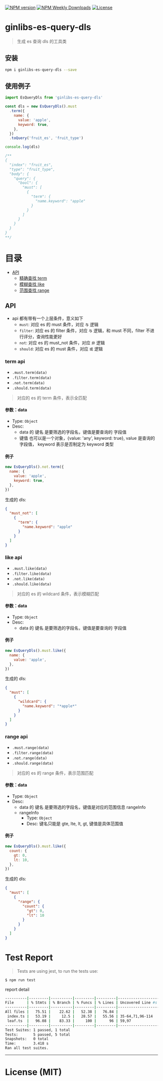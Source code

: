 [![NPM version](https://badgen.net/npm/v/ginlibs-es-query-dls)](https://www.npmjs.com/package/ginlibs-es-query-dls)
[![NPM Weekly Downloads](https://badgen.net/npm/dw/ginlibs-es-query-dls)](https://www.npmjs.com/package/ginlibs-es-query-dls)
[![License](https://badgen.net/npm/license/ginlibs-es-query-dls)](https://www.npmjs.com/package/ginlibs-es-query-dls)

# ginlibs-es-query-dls

> 生成 es 查询 dls 的工具类

## 安装

```sh
npm i ginlibs-es-query-dls --save
```

## 使用例子

```js
import EsQueryDls from 'ginlibs-es-query-dls'

const dls = new EsQueryDls().must
  .term({
    name: {
      value: 'apple',
      keyword: true,
    },
  })
  .toQuery('fruit_es', 'fruit_type')

console.log(dls)

/**
{
  "index": "fruit_es",
  "type": "fruit_type",
  "body": {
    "query": {
      "bool": {
        "must": [
          {
            "term": {
              "name.keyword": "apple"
            }
          }
        ]
      }
    }
  }
}
**/
```

# 目录

<!-- TOC -->

- [API](#api)
  - [精确查找 term](#term-api)
  - [模糊查找 like](#like-api)
  - [范围查找 range](#range-api)

## API

- api 都有带有一个上层条件，意义如下
  - `must`: 对应 es 的 must 条件，对应 `与` 逻辑
  - `filter`: 对应 es 的 filter 条件，对应 `与` 逻辑，和 must 不同，filter 不进行评分，查询性能更好
  - `not`: 对应 es 的 must_not 条件，对应 `非` 逻辑
  - `should`: 对应 es 的 must 条件，对应 `或` 逻辑

### term api

- `.must.term(data)`
- `.filter.term(data)`
- `.not.term(data)`
- `.should.term(data)`

> 对应的 es 的 term 条件，表示全匹配

#### 参数：data

- Type: `Object`
- Desc:
  - data 的 键名 是要筛选的字段名，键值是要查询的 字段值
  - 键值 也可以是一个对象，{value: 'any', keyword: true}, value 是查询的 字段值， keyword 表示是否制定为 keyword 类型

#### 例子

```js
new EsQueryDls().not.term({
  name: {
    value: 'apple',
    keyword: true,
  },
})
```

生成的 dls:

```json
{
  "must_not": [
    {
      "term": {
        "name.keyword": "apple"
      }
    }
  ]
}
```

### like api

- `.must.like(data)`
- `.filter.like(data)`
- `.not.like(data)`
- `.should.like(data)`

> 对应的 es 的 wildcard 条件，表示模糊匹配

#### 参数：data

- Type: `Object`
- Desc:
  - data 的 键名 是要筛选的字段名，键值是要查询的 字段值

#### 例子

```js
new EsQueryDls().must.like({
  name: {
    value: 'apple',
  },
})
```

生成的 dls:

```json
{
  "must": [
    {
      "wildcard": {
        "name.keyword": "*apple*"
      }
    }
  ]
}
```

### range api

- `.must.range(data)`
- `.filter.range(data)`
- `.not.range(data)`
- `.should.range(data)`

> 对应的 es 的 range 条件，表示范围匹配

#### 参数：data

- Type: `Object`
- Desc:
  - data 的 键名 是要筛选的字段名，键值是对应的范围信息 rangeInfo
  - rangeInfo
    - Type: `Object`
    - Desc: 键名只能是 gte, lte, lt, gt, 键值是具体范围值

#### 例子

```js
new EsQueryDls().must.like({
  count: {
    gt: 0,
    lt: 10,
  },
})
```

生成的 dls:

```json
{
  "must": [
    {
      "range": {
        "count": {
          "gt": 0,
          "lt": 10
        }
      }
    }
  ]
}
```

# Test Report

> Tests are using jest, to run the tests use:

```sh
$ npm run test
```

report detail

```sh
----------|---------|----------|---------|---------|-------------------
File      | % Stmts | % Branch | % Funcs | % Lines | Uncovered Line #s 
----------|---------|----------|---------|---------|-------------------
All files |   75.51 |    22.62 |   52.38 |   76.84 |                   
 index.ts |   53.19 |     12.5 |   28.57 |   55.56 | 35-64,71,96-114   
 leaf.ts  |   96.08 |    83.33 |     100 |      96 | 59,97             
----------|---------|----------|---------|---------|-------------------
Test Suites: 1 passed, 1 total
Tests:       5 passed, 5 total
Snapshots:   0 total
Time:        3.418 s
Ran all test suites.
```

---

# License (MIT)
